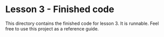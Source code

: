 # Lesson 3 - Finished code
This directory contains the finished code for lesson 3. It is runnable. Feel free to use this project as a reference guide.